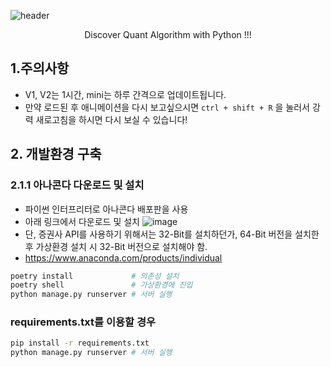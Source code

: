 ![header](https://capsule-render.vercel.app/api?type=waving&color=auto&height=300&section=header&text=Quant%20Trade&fontSize=90&animation=fadeIn&fontAlignY=38&desc=Discover%20Algorithm%20for%20quant%20trading&descAlignY=51&descAlign=62)
<p align='center'> Discover Quant Algorithm with Python !!! </p>

## 1.주의사항
- V1, V2는 1시간, mini는 하루 간격으로 업데이트됩니다.
- 만약 로드된 후 애니메이션을 다시 보고싶으시면 `ctrl + shift + R` 을 눌러서 강력 새로고침을 하시면 다시 보실 수 있습니다!


## 2. 개발환경 구축

### 2.1.1 아나콘다 다운로드 및 설치
- 파이썬 인터프리터로 아나콘다 배포판을 사용
- 아래 링크에서 다운로드 및 설치
![image](https://user-images.githubusercontent.com/120305891/209038337-f96f0f8b-8a52-4498-901a-d81ff98e0957.png)
- 단, 증권사 API를 사용하기 위해서는 32-Bit를 설치하던가,
  64-Bit 버전을 설치한 후 가상환경 설치 시 32-Bit 버전으로 설치해야 함.
- https://www.anaconda.com/products/individual
```sh
poetry install             # 의존성 설치
poetry shell               # 가상환경에 진입
python manage.py runserver # 서버 실행
```

### requirements.txt를 이용할 경우

```sh
pip install -r requirements.txt
python manage.py runserver # 서버 실행
```
